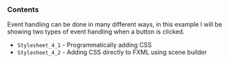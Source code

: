 ### Contents

Event handling can be done in many different ways, in this example I will be showing two types of event handling when a button is clicked.

* `Stylesheet_4_1` - Programmatically adding CSS
* `Stylesheet_4_2` - Adding CSS directly to FXML using scene builder